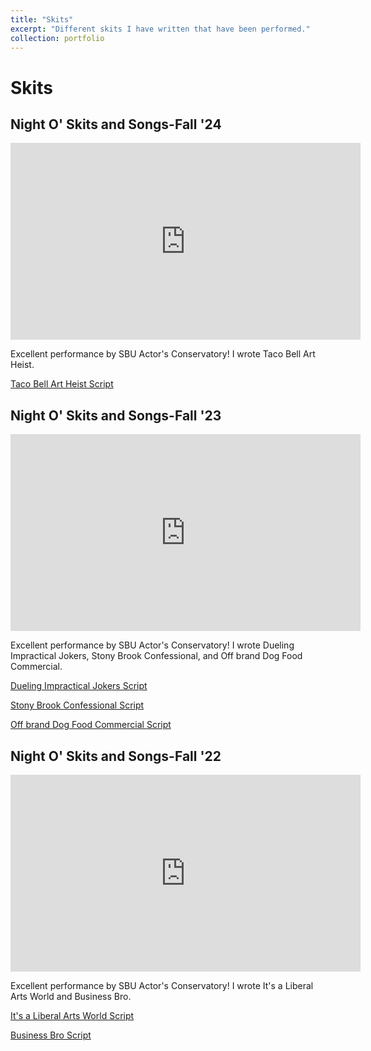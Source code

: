 ```yaml
---
title: "Skits"
excerpt: "Different skits I have written that have been performed."
collection: portfolio
---
```


# Skits

## Night O' Skits and Songs-Fall '24

<iframe width="560" height="315" src="https://www.youtube.com/embed/1nAQMLgMpD0?si=HEksLIKJHW4p4w-A" title="YouTube video player" frameborder="0" allow="accelerometer; autoplay; clipboard-write; encrypted-media; gyroscope; picture-in-picture; web-share" referrerpolicy="strict-origin-when-cross-origin" allowfullscreen></iframe>

Excellent performance by SBU Actor's Conservatory! I wrote Taco Bell Art Heist.

[Taco Bell Art Heist Script](/files/TacoBellArtHeist.docx)

## Night O' Skits and Songs-Fall '23

<iframe width="560" height="315" src="https://www.youtube.com/embed/1nAQMLgMpD0?si=H1zoyqglOYKZmgH3" title="YouTube video player" frameborder="0" allow="accelerometer; autoplay; clipboard-write; encrypted-media; gyroscope; picture-in-picture; web-share" referrerpolicy="strict-origin-when-cross-origin" allowfullscreen></iframe>

Excellent performance by SBU Actor's Conservatory! I wrote Dueling Impractical Jokers, Stony Brook Confessional, and Off brand Dog Food Commercial.

[Dueling Impractical Jokers Script](/files/DuelingImpracticalJokers.docx)

[Stony Brook Confessional Script](/files/StonyBrookConfessional.docx)

[Off brand Dog Food Commercial Script](/files/OffbrandDogFoodCommercial.docx)

## Night O' Skits and Songs-Fall '22

<iframe width="560" height="315" src="https://www.youtube.com/embed/UqKonqNT2aw?si=MwgRXjNCZrIel7xc" title="YouTube video player" frameborder="0" allow="accelerometer; autoplay; clipboard-write; encrypted-media; gyroscope; picture-in-picture; web-share" referrerpolicy="strict-origin-when-cross-origin" allowfullscreen></iframe>

Excellent performance by SBU Actor's Conservatory! I wrote It's a Liberal Arts World and Business Bro.

[It's a Liberal Arts World Script](/files/ItsaLiberalArtsworld.docx)

[Business Bro Script](/files/BusinessBro.docx)


